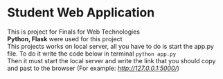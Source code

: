 # Student Web Application
This is project for Finals for Web Technologies<br />
<b>Python, Flask</b> were used for this project<br />
This projects works on local server, all you have to do is start the app.py file. To do it write the code below in terminal
```python app.py```<br />
Then it must start the local server and write the link that you should copy and past to the browser (For example: <i>http://127.0.0.1:5000/</i>)
